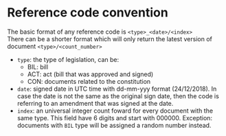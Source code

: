 # Reference code convention
The basic format of any reference code is 
`<type>_<date>/<index>`\
There can be a shorter format which will only return the latest version of document
`<type>/<count_number>` 
- `type`: the type of legislation, can be:
    - BIL: bill
    - ACT: act (bill that was approved and signed)
    - CON: documents related to the constitution
- `date`: signed date in UTC time with dd-mm-yyy format (24/12/2018). In case the date is not the same as the original sign date, then the code is referring to an amendment that was signed at the date.
- `index`: an universal integer count foward for every document with the same type. This field have 6 digits and start with 000000. Exception: documents with `BIL` type will be assigned a random number instead.
